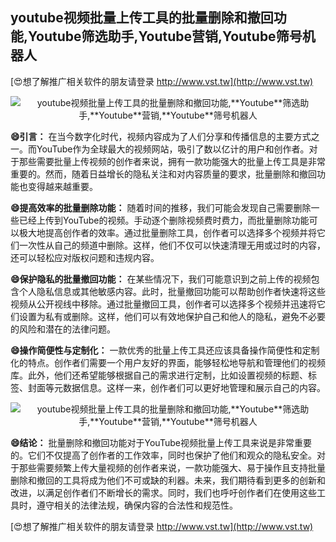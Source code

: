 ## **youtube视频批量上传工具的批量删除和撤回功能,**Youtube**筛选助手,**Youtube**营销,**Youtube**筛号机器人**

[😍想了解推广相关软件的朋友请登录 http://www.vst.tw](http://www.vst.tw)

 <center><img src="https://vst.tw/MP4/tuiguang/png/2.png" alt="youtube视频批量上传工具的批量删除和撤回功能,**Youtube**筛选助手,**Youtube**营销,**Youtube**筛号机器人"></center>

**😄引言：**
在当今数字化时代，视频内容成为了人们分享和传播信息的主要方式之一。而YouTube作为全球最大的视频网站，吸引了数以亿计的用户和创作者。对于那些需要批量上传视频的创作者来说，拥有一款功能强大的批量上传工具是非常重要的。然而，随着日益增长的隐私关注和对内容质量的要求，批量删除和撤回功能也变得越来越重要。

**😄提高效率的批量删除功能：**
随着时间的推移，我们可能会发现自己需要删除一些已经上传到YouTube的视频。手动逐个删除视频费时费力，而批量删除功能可以极大地提高创作者的效率。通过批量删除工具，创作者可以选择多个视频并将它们一次性从自己的频道中删除。这样，他们不仅可以快速清理无用或过时的内容，还可以轻松应对版权问题和违规内容。

**😄保护隐私的批量撤回功能：**
在某些情况下，我们可能意识到之前上传的视频包含个人隐私信息或其他敏感内容。此时，批量撤回功能可以帮助创作者快速将这些视频从公开视线中移除。通过批量撤回工具，创作者可以选择多个视频并迅速将它们设置为私有或删除。这样，他们可以有效地保护自己和他人的隐私，避免不必要的风险和潜在的法律问题。

**😄操作简便性与定制化：**
一款优秀的批量上传工具还应该具备操作简便性和定制化的特点。创作者们需要一个用户友好的界面，能够轻松地导航和管理他们的视频库。此外，他们还希望能够根据自己的需求进行定制，比如设置视频的标题、标签、封面等元数据信息。这样一来，创作者们可以更好地管理和展示自己的内容。

 <center><img src="https://vst.tw/MP4/tuiguang/png/8.png" alt="youtube视频批量上传工具的批量删除和撤回功能,**Youtube**筛选助手,**Youtube**营销,**Youtube**筛号机器人"></center>

**😄结论：**
批量删除和撤回功能对于YouTube视频批量上传工具来说是非常重要的。它们不仅提高了创作者的工作效率，同时也保护了他们和观众的隐私安全。对于那些需要频繁上传大量视频的创作者来说，一款功能强大、易于操作且支持批量删除和撤回的工具将成为他们不可或缺的利器。未来，我们期待看到更多的创新和改进，以满足创作者们不断增长的需求。同时，我们也呼吁创作者们在使用这些工具时，遵守相关的法律法规，确保内容的合法性和规范性。

[😍想了解推广相关软件的朋友请登录 http://www.vst.tw](http://www.vst.tw)



